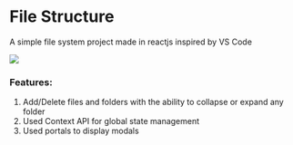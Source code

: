 # File Structure

A simple file system project made in reactjs inspired by VS Code

![](https://github.com/SaarishtThaman/FileStructure/blob/main/FileStructureDemo.gif)

### Features:
1. Add/Delete files and folders with the ability to collapse or expand any folder
2. Used Context API for global state management
3. Used portals to display modals
